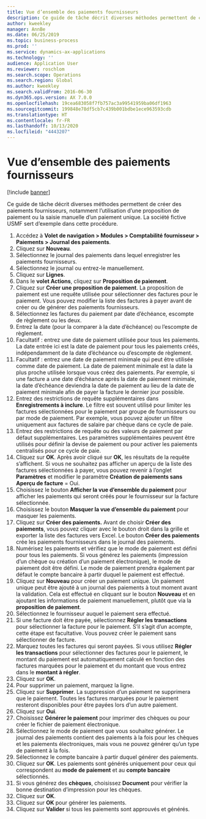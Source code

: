 ```yaml
---
title: Vue d’ensemble des paiements fournisseurs
description: Ce guide de tâche décrit diverses méthodes permettent de créer des paiements fournisseurs, notamment l’utilisation d’une proposition de paiement ou la saisie manuelle d’un paiement unique.
author: kweekley
manager: AnnBe
ms.date: 06/25/2019
ms.topic: business-process
ms.prod: ''
ms.service: dynamics-ax-applications
ms.technology: ''
audience: Application User
ms.reviewer: roschlom
ms.search.scope: Operations
ms.search.region: Global
ms.author: kweekley
ms.search.validFrom: 2016-06-30
ms.dyn365.ops.version: AX 7.0.0
ms.openlocfilehash: 19cea683058f7fb757ac3a99541959ba06df1963
ms.sourcegitcommit: 199848e78df5cb7c439b001bdbe1ece963593cdb
ms.translationtype: HT
ms.contentlocale: fr-FR
ms.lasthandoff: 10/13/2020
ms.locfileid: "4443207"
---
```

# <a name="vendor-payment-overview"></a>Vue d’ensemble des paiements fournisseurs

[!include [banner](../../includes/banner.md)]

Ce guide de tâche décrit diverses méthodes permettent de créer des paiements fournisseurs, notamment l’utilisation d’une proposition de paiement ou la saisie manuelle d’un paiement unique. La société fictive USMF sert d’exemple dans cette procédure.

1. Accédez à **Volet de navigation > Modules > Comptabilité fournisseur > Paiements > Journal des paiements**.
2. Cliquez sur **Nouveau**.
3. Sélectionnez le journal des paiements dans lequel enregistrer les paiements fournisseurs. 
4. Sélectionnez le journal ou entrez-le manuellement.
5. Cliquez sur **Lignes**.
6. Dans le **volet Actions**, cliquez sur **Proposition de paiement**.
7. Cliquez sur **Créer une proposition de paiement**. La proposition de paiement est une requête utilisée pour sélectionner des factures pour le paiement. Vous pouvez modifier la liste des factures à payer avant de créer ou de générer des paiements fournisseurs.
8. Sélectionnez les factures du paiement par date d’échéance, escompte de règlement ou les deux. 
9. Entrez la date (pour la comparer à la date d’échéance) ou l’escompte de règlement. 
10. Facultatif : entrez une date de paiement utilisée pour tous les paiements. La date entrée ici est la date de paiement pour tous les paiements créés, indépendamment de la date d’échéance ou d’escompte de règlement.  
11. Facultatif : entrez une date de paiement minimale qui peut être utilisée comme date de paiement. La date de paiement minimale est la date la plus proche utilisée lorsque vous créez des paiements. Par exemple, si une facture a une date d’échéance après la date de paiement minimale, la date d’échéance deviendra la date de paiement au lieu de la date de paiement minimale afin de payer la facture le dernier jour possible.
12. Entrez des restrictions de requête supplémentaires dans **Enregistrements à inclure**. Le filtre est souvent utilisé pour limiter les factures sélectionnées pour le paiement par groupe de fournisseurs ou par mode de paiement. Par exemple, vous pouvez ajouter un filtre uniquement aux factures de salaire par chèque dans ce cycle de paie.
13. Entrez des restrictions de requête ou des valeurs de paiement par défaut supplémentaires. Les paramètres supplémentaires peuvent être utilisés pour définir la devise de paiement ou pour activer les paiements centralisés pour ce cycle de paie.  
14. Cliquez sur **OK**. Après avoir cliqué sur **OK**, les résultats de la requête s’affichent. Si vous ne souhaitez pas afficher un aperçu de la liste des factures sélectionnées à payer, vous pouvez revenir à l’onglet **Paramètres** et modifier le paramètre **Création de paiements sans Aperçu de facture** = Oui.  
15. Choisissez le bouton **Afficher la vue d’ensemble du paiement** pour afficher les paiements qui seront créés pour le fournisseur sur la facture sélectionnée.
16. Choisissez le bouton **Masquer la vue d’ensemble du paiement** pour masquer les paiements. 
17. Cliquez sur **Créer des paiements.** Avant de choisir **Créer des paiements**, vous pouvez cliquer avec le bouton droit dans la grille et exporter la liste des factures vers Excel. Le bouton **Créer des paiements** crée les paiements fournisseurs dans le journal des paiements.  
18. Numérisez les paiements et vérifiez que le mode de paiement est défini pour tous les paiements. Si vous générez les paiements (impression d’un chèque ou création d’un paiement électronique), le mode de paiement doit être défini. Le mode de paiement prendra également par défaut le compte bancaire à partir duquel le paiement est effectué.  
19. Cliquez sur **Nouveau** pour créer un paiement unique. Un paiement unique peut être ajouté à un journal des paiements à tout moment avant la validation. Cela est effectué en cliquant sur le bouton **Nouveau** et en ajoutant les informations de paiement manuellement, plutôt que via la **proposition de paiement**.  
20. Sélectionnez le fournisseur auquel le paiement sera effectué.
21. Si une facture doit être payée, sélectionnez **Régler les transactions** pour sélectionner la facture pour le paiement. S’il s’agit d’un acompte, cette étape est facultative. Vous pouvez créer le paiement sans sélectionner de facture. 
22. Marquez toutes les factures qui seront payées. Si vous utilisez **Régler les transactions** pour sélectionner des factures pour le paiement, le montant du paiement est automatiquement calculé en fonction des factures marquées pour le paiement et du montant que vous entrez dans le **montant à régler**.
23. Cliquez sur **OK**.
24. Pour supprimer un paiement, marquez la ligne.
25. Cliquez sur **Supprimer**. La suppression d’un paiement ne supprimera que le paiement. Toutes les factures marquées pour le paiement resteront disponibles pour être payées lors d’un autre paiement.
26. Cliquez sur **Oui**.
27. Choisissez **Générer le paiement** pour imprimer des chèques ou pour créer le fichier de paiement électronique.
28. Sélectionnez le mode de paiement que vous souhaitez générer. Le journal des paiements contient des paiements à la fois pour les chèques et les paiements électroniques, mais vous ne pouvez générer qu’un type de paiement à la fois.
29. Sélectionnez le compte bancaire à partir duquel générer des paiements.
30. Cliquez sur **OK**. Les paiements sont générés uniquement pour ceux qui correspondent au **mode de paiement** et au **compte bancaire** sélectionnés.
31. Si vous générez des **chèques**, choisissez **Document** pour vérifier la bonne destination d’impression pour les chèques.
32. Cliquez sur **OK**.
33. Cliquez sur **OK** pour générer les paiements.
34. Cliquez sur **Valider** si tous les paiements sont approuvés et générés. 

